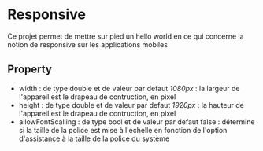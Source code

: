 # Responsive

Ce projet permet de mettre sur pied un hello world en ce qui concerne la notion de responsive sur les applications mobiles

## Property
- width : de type double et de valeur par defaut *1080px* : la largeur de l'appareil est le drapeau de contruction, en pixel
- height : de type double et de valeur par defaut *1920px* : la hauteur de l'appareil est le drapeau de contruction, en pixel
- allowFontScalling : de type bool et de valeur par defaut false : détermine si la taille de la police est mise à l'échelle en fonction de l'option d'assistance à la taille de la police du système
